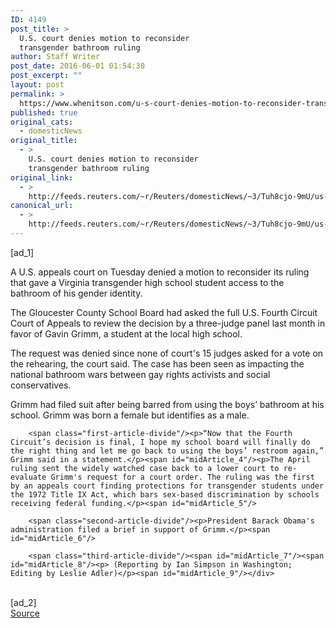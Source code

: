 ```yaml
---
ID: 4149
post_title: >
  U.S. court denies motion to reconsider
  transgender bathroom ruling
author: Staff Writer
post_date: 2016-06-01 01:54:30
post_excerpt: ""
layout: post
permalink: >
  https://www.whenitson.com/u-s-court-denies-motion-to-reconsider-transgender-bathroom-ruling/
published: true
original_cats:
  - domesticNews
original_title:
  - >
    U.S. court denies motion to reconsider
    transgender bathroom ruling
original_link:
  - >
    http://feeds.reuters.com/~r/Reuters/domesticNews/~3/Tuh8cjo-9mU/us-virginia-lgbt-idUSKCN0YN2Z0
canonical_url:
  - >
    http://feeds.reuters.com/~r/Reuters/domesticNews/~3/Tuh8cjo-9mU/us-virginia-lgbt-idUSKCN0YN2Z0
---
```

 [ad_1]
<br><div id="articleText">
<span id="midArticle_start"/>

<span class="focusParagraph" readability="3"><p><span class="articleLocatio&lt;/span&gt;n">A U.S. appeals court on Tuesday denied a motion to reconsider its ruling that gave a Virginia transgender high school student  access to the bathroom of his gender identity.</span></p></span><span id="midArticle_0"/><p>The Gloucester County School Board had asked the full U.S. Fourth Circuit Court of Appeals to review the decision by a three-judge panel last month in favor of Gavin Grimm, a student at the local high school.</p><span id="midArticle_1"/><p>The request was denied since none of court's 15 judges asked for a vote on the rehearing, the court said. The case has been seen as impacting the national bathroom wars between gay rights activists and social conservatives.</p><span id="midArticle_2"/><p>Grimm had filed suit after being barred from using the boys’ bathroom at his school. Grimm was born a female but identifies as a male.</p><span id="midArticle_3"/>
        
        <span class="first-article-divide"/><p>“Now that the Fourth Circuit’s decision is final, I hope my school board will finally do the right thing and let me go back to using the boys’ restroom again,” Grimm said in a statement.</p><span id="midArticle_4"/><p>The April ruling sent the widely watched case back to a lower court to re-evaluate Grimm's request for a court order. The ruling was the first by an appeals court finding protections for transgender students under the 1972 Title IX Act, which bars sex-based discrimination by schools receiving federal funding.</p><span id="midArticle_5"/>
        
        <span class="second-article-divide"/><p>President Barack Obama's administration filed a brief in support of Grimm.</p><span id="midArticle_6"/>
        
        <span class="third-article-divide"/><span id="midArticle_7"/><span id="midArticle_8"/><p> (Reporting by Ian Simpson in Washington; Editing by Leslie Adler)</p><span id="midArticle_9"/></div>
<br>[ad_2]
<br><a href="http://feeds.reuters.com/~r/Reuters/domesticNews/~3/Tuh8cjo-9mU/us-virginia-lgbt-idUSKCN0YN2Z0">Source </a>